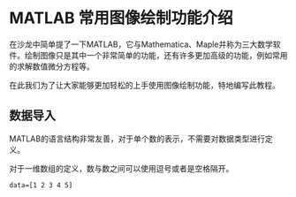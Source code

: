 # MATLAB 常用图像绘制功能介绍

在沙龙中简单提了一下MATLAB，它与Mathematica、Maple并称为三大数学软件。绘制图像只是其中一个非常简单的功能，还有许多更加高级的功能，例如常用的求解数值微分方程等。

在此我们为了让大家能够更加轻松的上手使用图像绘制功能，特地编写此教程。

## 数据导入

MATLAB的语言结构非常友善，对于单个数的表示，不需要对数据类型进行定义。

对于一维数组的定义，数与数之间可以使用逗号或者是空格隔开。

`data=[1 2 3 4 5]`